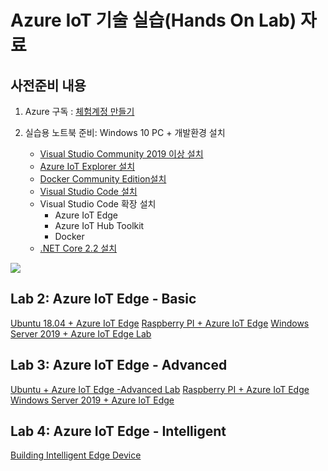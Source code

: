 # Azure IoT 기술 실습(Hands On Lab) 자료

## 사전준비 내용

1. Azure 구독 : [체험계정 만들기](https://azure.microsoft.com/ko-kr/free/)

1. 실습용 노트북 준비: Windows 10 PC + 개발환경 설치 
    * [Visual Studio Community 2019 이상 설치](https://www.visualstudio.com/ko/downloads/) 
    * [Azure IoT Explorer 설치](https://github.com/Azure/azure-iot-explorer/releases)
    * [Docker Community Edition설치](https://docs.docker.com/docker-for-windows/install/)
    * [Visual Studio Code 설치](https://code.visualstudio.com/download)
    * Visual Studio Code 확장 설치
      * Azure IoT Edge
      * Azure IoT Hub Toolkit
      * Docker
    * [.NET Core 2.2 설치](https://dotnet.microsoft.com/download/dotnet-core/2.2)

![](images/IntelligentEdge/vscode-extension.png)


## Lab 2: Azure IoT Edge - Basic

[Ubuntu 18.04 + Azure IoT Edge](lab2-edge-basic-ubuntu.md)
[Raspberry PI + Azure IoT Edge](lab2-edge-basic-rpi.md)
[Windows Server 2019 + Azure IoT Edge Lab](lab2-edge-basic-windows.md)

## Lab 3: Azure IoT Edge - Advanced

[Ubuntu + Azure IoT Edge -Advanced Lab](lab3-edge-advanced-ubuntu.md)
[Raspberry PI + Azure IoT Edge](lab3-edge-advanced-rpi.md)
[Windows Server 2019 + Azure IoT Edge](lab3-edge-advanced-windows.md)

## Lab 4: Azure IoT Edge - Intelligent

[Building Intelligent Edge Device](lab4-edge-intelligent.md)